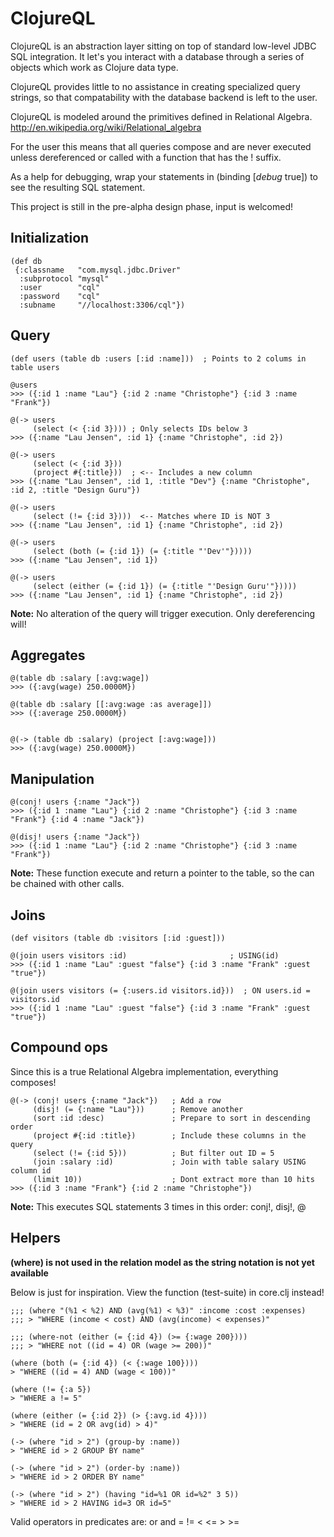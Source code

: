 ClojureQL
=========

ClojureQL is an abstraction layer sitting on top of standard low-level JDBC SQL integration.
It let's you interact with a database through a series of objects which work as Clojure data
type.

ClojureQL provides little to no assistance in creating specialized query strings, so that
compatability with the database backend is left to the user.

ClojureQL is modeled around the primitives defined in Relational Algebra.
http://en.wikipedia.org/wiki/Relational_algebra

For the user this means that all queries compose and are never executed unless dereferenced
or called with a function that has the ! suffix.

As a help for debugging, wrap your statements in (binding [*debug* true]) to see the
resulting SQL statement.

This project is still in the pre-alpha design phase, input is welcomed!

Initialization
--------------

    (def db
     {:classname   "com.mysql.jdbc.Driver"
      :subprotocol "mysql"
      :user        "cql"
      :password    "cql"
      :subname     "//localhost:3306/cql"})

Query
-----

    (def users (table db :users [:id :name]))  ; Points to 2 colums in table users

    @users
    >>> ({:id 1 :name "Lau"} {:id 2 :name "Christophe"} {:id 3 :name "Frank"})

    @(-> users
         (select (< {:id 3}))) ; Only selects IDs below 3
    >>> ({:name "Lau Jensen", :id 1} {:name "Christophe", :id 2})

    @(-> users
         (select (< {:id 3}))
         (project #{:title}))  ; <-- Includes a new column
    >>> ({:name "Lau Jensen", :id 1, :title "Dev"} {:name "Christophe", :id 2, :title "Design Guru"})

    @(-> users
         (select (!= {:id 3})))  <-- Matches where ID is NOT 3
    >>> ({:name "Lau Jensen", :id 1} {:name "Christophe", :id 2})

    @(-> users
         (select (both (= {:id 1}) (= {:title "'Dev'"}))))
    >>> ({:name "Lau Jensen", :id 1})

    @(-> users
         (select (either (= {:id 1}) (= {:title "'Design Guru'"}))))
    >>> ({:name "Lau Jensen", :id 1} {:name "Christophe", :id 2})

**Note:** No alteration of the query will trigger execution. Only dereferencing will!

Aggregates
----------

    @(table db :salary [:avg:wage])
    >>> ({:avg(wage) 250.0000M})

    @(table db :salary [[:avg:wage :as average]])
    >>> ({:average 250.0000M})


    @(-> (table db :salary) (project [:avg:wage]))
    >>> ({:avg(wage) 250.0000M})

Manipulation
------------

    @(conj! users {:name "Jack"})
    >>> ({:id 1 :name "Lau"} {:id 2 :name "Christophe"} {:id 3 :name "Frank"} {:id 4 :name "Jack"})

    @(disj! users {:name "Jack"})
    >>> ({:id 1 :name "Lau"} {:id 2 :name "Christophe"} {:id 3 :name "Frank"})

**Note:** These function execute and return a pointer to the table, so the can be chained with other calls.

Joins
------

    (def visitors (table db :visitors [:id :guest]))

    @(join users visitors :id)                       ; USING(id)
    >>> ({:id 1 :name "Lau" :guest "false"} {:id 3 :name "Frank" :guest "true"})

    @(join users visitors (= {:users.id visitors.id}))  ; ON users.id = visitors.id
    >>> ({:id 1 :name "Lau" :guest "false"} {:id 3 :name "Frank" :guest "true"})

Compound ops
------------

Since this is a true Relational Algebra implementation, everything composes!

    @(-> (conj! users {:name "Jack"})   ; Add a row
         (disj! (= {:name "Lau"}))      ; Remove another
         (sort :id :desc)               ; Prepare to sort in descending order
         (project #{:id :title})        ; Include these columns in the query
         (select (!= {:id 5}))          ; But filter out ID = 5
         (join :salary :id)             ; Join with table salary USING column id
         (limit 10))                    ; Dont extract more than 10 hits
    >>> ({:id 3 :name "Frank"} {:id 2 :name "Christophe"})

**Note:** This executes SQL statements 3 times in this order: conj!, disj!, @

Helpers
-------

**(where) is not used in the relation model as the string notation is not yet available**

Below is just for inspiration. View the function (test-suite) in core.clj instead!

    ;;; (where "(%1 < %2) AND (avg(%1) < %3)" :income :cost :expenses)
    ;;; > "WHERE (income < cost) AND (avg(income) < expenses)"

    ;;; (where-not (either (= {:id 4}) (>= {:wage 200})))
    ;;; > "WHERE not ((id = 4) OR (wage >= 200))"

    (where (both (= {:id 4}) (< {:wage 100})))
    > "WHERE ((id = 4) AND (wage < 100))"

    (where (!= {:a 5})
    > "WHERE a != 5"

    (where (either (= {:id 2}) (> {:avg.id 4})))
    > "WHERE (id = 2 OR avg(id) > 4)"

    (-> (where "id > 2") (group-by :name))
    > "WHERE id > 2 GROUP BY name"

    (-> (where "id > 2") (order-by :name))
    > "WHERE id > 2 ORDER BY name"

    (-> (where "id > 2") (having "id=%1 OR id=%2" 3 5))
    > "WHERE id > 2 HAVING id=3 OR id=5"

Valid operators in predicates are: or  and  =  !=  <  <=  >  >=